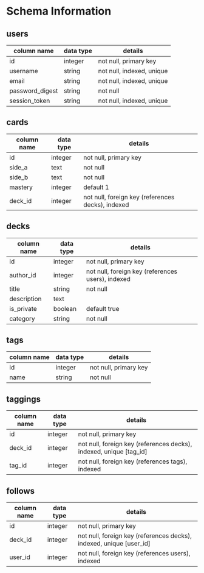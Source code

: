 # Schema Information

## users
column name     | data type | details
----------------|-----------|-----------------------
id              | integer   | not null, primary key
username        | string    | not null, indexed, unique
email           | string    | not null, indexed, unique
password_digest | string    | not null
session_token   | string    | not null, indexed, unique

## cards
column name | data type | details
------------|-----------|-----------------------
id          | integer   | not null, primary key
side_a      | text      | not null
side_b      | text      | not null
mastery     | integer   | default 1
deck_id     | integer   | not null, foreign key (references decks), indexed

## decks
column name | data type | details
------------|-----------|-----------------------
id          | integer   | not null, primary key
author_id   | integer   | not null, foreign key (references users), indexed
title       | string    | not null
description | text      |
is_private  | boolean   | default true
category    | string    | not null

## tags
column name | data type | details
------------|-----------|-----------------------
id          | integer   | not null, primary key
name        | string    | not null

## taggings
column name | data type | details
------------|-----------|-----------------------
id          | integer   | not null, primary key
deck_id     | integer   | not null, foreign key (references decks), indexed, unique [tag_id]
tag_id      | integer   | not null, foreign key (references tags), indexed

## follows
column name | data type | details
------------|-----------|-----------------------
id          | integer   | not null, primary key
deck_id     | integer   | not null, foreign key (references decks), indexed, unique [user_id]
user_id     | integer   | not null, foreign key (references users), indexed
